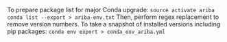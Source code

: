 To prepare package list for major Conda upgrade:
`source activate ariba`
`conda list --export > ariba-env.txt`
Then, perform regex replacement to remove version numbers.
To take a snapshot of installed versions including pip packages:
`conda env export > conda_env_ariba.yml`

